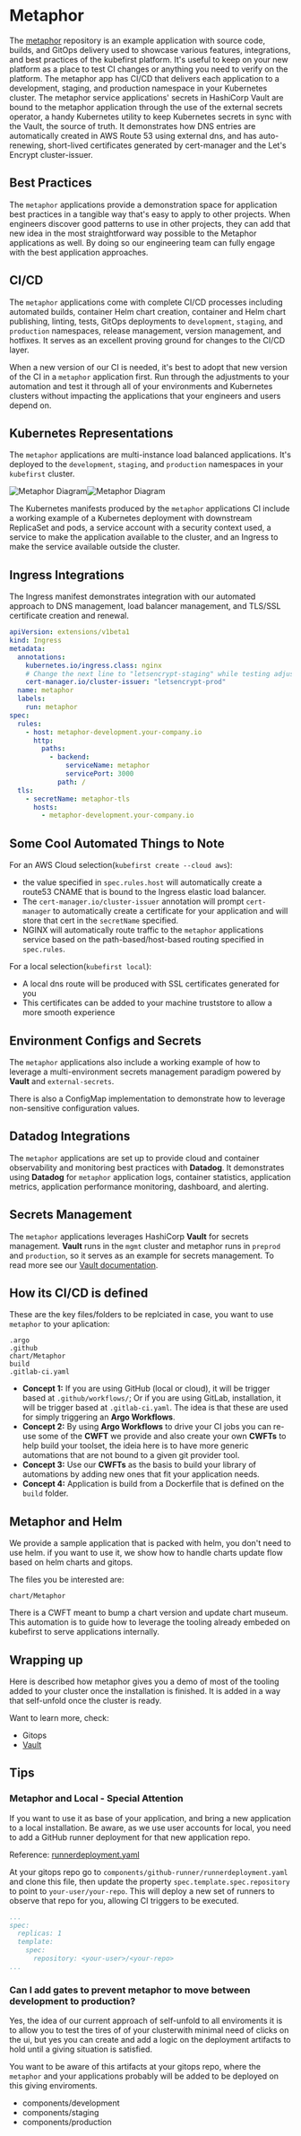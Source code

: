 # Metaphor

The [metaphor](https://github.com/kubefirst/metaphor-template) repository is an example application with source code, builds, and GitOps delivery used to showcase various features, integrations, and best practices of the kubefirst platform. It's useful to keep on your new platform as a place to test CI changes or anything you need to verify on the platform. The metaphor app has CI/CD that delivers each application to a development, staging, and production namespace in your Kubernetes cluster. The metaphor service applications' secrets in HashiCorp Vault are bound to the metaphor application through the use of the external secrets operator, a handy Kubernetes utility to keep Kubernetes secrets in sync with the Vault, the source of truth. It demonstrates how DNS entries are automatically created in AWS Route 53 using external dns, and has auto-renewing, short-lived certificates generated by cert-manager and the Let's Encrypt cluster-issuer.

## Best Practices

The `metaphor` applications provide a demonstration space for application best practices in a tangible way that's easy to apply to other projects. When engineers discover good patterns to use in other projects, they can add that new idea in the most straightforward way possible to the Metaphor applications as well. By doing so our engineering team can fully engage with the best application approaches.

## CI/CD

The `metaphor` applications come with complete CI/CD processes including automated builds, container Helm chart creation, container and Helm chart publishing, linting, tests, GitOps deployments to `development`, `staging`, and `production` namespaces, release management, version management, and hotfixes. It serves as an excellent proving ground for changes to the CI/CD layer.

When a new version of our CI is needed, it's best to adopt that new version of the CI in a `metaphor` application first. Run through the adjustments to your automation and test it through all of your environments and Kubernetes clusters without impacting the applications that your engineers and users depend on.

## Kubernetes Representations

The `metaphor` applications are multi-instance load balanced applications. It's deployed to the `development`, `staging`, and `production` namespaces in your `kubefirst` cluster.

![Metaphor Diagram](../img/metaphor/metaphor-diagram-light.png#light-mode)![Metaphor Diagram](../img/metaphor/metaphor-diagram-dark.png#dark-mode)

The Kubernetes manifests produced by the `metaphor` applications CI include a working example of a Kubernetes deployment with downstream ReplicaSet and pods, a service account with a security context used, a service to make the application available to the cluster, and an Ingress to make the service available outside the cluster.

## Ingress Integrations

The Ingress manifest demonstrates integration with our automated approach to DNS management, load balancer management, and TLS/SSL certificate creation and renewal.

``` yaml
apiVersion: extensions/v1beta1
kind: Ingress
metadata:
  annotations:
    kubernetes.io/ingress.class: nginx
    # Change the next line to "letsencrypt-staging" while testing adjustments, change to "letsencrypt-prod" after confirming LE certificate was issued
    cert-manager.io/cluster-issuer: "letsencrypt-prod"
  name: metaphor
  labels:
    run: metaphor
spec:
  rules:
    - host: metaphor-development.your-company.io
      http:
        paths:
          - backend:
              serviceName: metaphor
              servicePort: 3000
            path: /
  tls:
    - secretName: metaphor-tls
      hosts:
        - metaphor-development.your-company.io
```

## Some Cool Automated Things to Note

For an AWS Cloud selection(`kubefirst create --cloud aws`):

- the value specified in `spec.rules.host` will automatically create a route53 CNAME that is bound to the Ingress elastic load balancer.
- The `cert-manager.io/cluster-issuer` annotation will prompt `cert-manager` to automatically create a certificate for your application and will store that cert in the `secretName` specified.
- NGINX will automatically route traffic to the `metaphor` applications service based on the path-based/host-based routing specified in `spec.rules`.

For a local selection(`kubefirst local`):

- A local dns route will be produced with SSL certificates generated for you
- This certificates can be added to your machine truststore to allow a more smooth experience

## Environment Configs and Secrets

The `metaphor` applications also include a working example of how to leverage a multi-environment secrets management
paradigm powered by **Vault** and `external-secrets`.

There is also a ConfigMap implementation to demonstrate how to leverage non-sensitive configuration values.

## Datadog Integrations

The `metaphor` applications are set up to provide cloud and container observability and monitoring best practices with **Datadog**. It demonstrates using **Datadog** for `metaphor` application logs, container statistics, application metrics, application performance monitoring, dashboard, and alerting.

## Secrets Management

The `metaphor` applications leverages HashiCorp **Vault** for secrets management. **Vault** runs in the `mgmt` cluster and metaphor runs in `preprod` and `production`, so it serves as an example for secrets management. To read more see our [Vault documentation](./vault.md).

## How its CI/CD is defined

These are the key files/folders to be replciated in case, you want to use `metaphor` to your aplication:

```shell
.argo
.github
chart/Metaphor
build
.gitlab-ci.yaml
```

- **Concept 1:** If you are using GitHub (local or cloud), it will be trigger based at `.github/workflows/`; Or if you are using GitLab, installation, it will be trigger based at `.gitlab-ci.yaml`. The idea is that these are used for simply triggering an **Argo Workflows**.
- **Concept 2:** By using **Argo Workflows** to drive your CI jobs you can re-use some of the **CWFT** we provide and also create your own **CWFTs** to help build your toolset, the ideia here is to have more generic automations that are not bound to a given git provider tool.
- **Concept 3:** Use our **CWFTs** as the basis to build your library of automations by adding new ones that fit your application needs.
- **Concept 4:** Application is build from a Dockerfile that is defined on the `build` folder.

## Metaphor and Helm

We provide a sample application that is packed with helm, you don't need to use helm. if you want to use it, we show how to handle charts update flow based on helm charts and gitops.

The files you be interested are:

```shell
chart/Metaphor
```

There is a CWFT meant to bump a chart version and update chart museum. This automation is to guide how to leverage the tooling already embeded on kubefirst to serve applications internally.

## Wrapping up

Here is described how metaphor gives you a demo of most of the tooling added to your cluster once the installation is finished. It is added in a way that self-unfold once the cluster is ready.

Want to learn more, check:

- Gitops
- [Vault](./vault.md)

## Tips

### Metaphor and Local - Special Attention

If you want to use it as base of your application, and bring a new application to a local installation. Be aware, as we use user accounts for local, you need to add a GitHub runner deployment for that new application repo.

Reference: [runnerdeployment.yaml](https://github.com/kubefirst/gitops-template/blob/main/k3d-github/cluster-types/mgmt/components/github-runner/runnerdeployment.yaml)

At your gitops repo go to `components/github-runner/runnerdeployment.yaml` and clone this file, then update the property `spec.template.spec.repository` to point to `your-user/your-repo`. This will deploy a new set of runners to observe that repo for you, allowing CI triggers to be executed.

```yaml
...
spec:
  replicas: 1
  template:
    spec:
      repository: <your-user>/<your-repo>
...
```

### Can I add gates to prevent metaphor to move between development to production?

Yes, the idea of our current approach of self-unfold to all enviroments it is to allow you to test the tires of of your clusterwith minimal need of clicks on the ui, but yes you can create and add a logic on the deployment artifacts to hold until a giving situation is satisfied.

You want to be aware of this artifacts at your gitops repo, where the `metaphor` and your applications probably will be added to be deployed on this giving enviroments.

- components/development
- components/staging
- components/production
